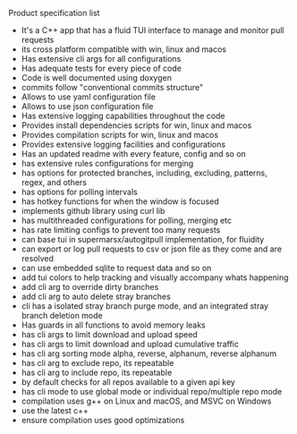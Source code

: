 Product specification list

- It's a C++ app that has a fluid TUI interface to manage and monitor pull requests
- its cross platform compatible with win, linux and macos
- Has extensive cli args for all configurations
- Has adequate tests for every piece of code
- Code is well documented using doxygen
- commits follow "conventional commits structure"
- Allows to use yaml configuration file
- Allows to use json configuration file
- Has extensive logging capabilities throughout the code
- Provides install dependencies scripts for win, linux and macos
- Provides compilation scripts for win, linux and macos
- Provides extensive logging facilities and configurations
- Has an updated readme with every feature, config and so on
- has extensive rules configurations for merging
- has options for protected branches, including, excluding, patterns, regex, and others
- has options for polling intervals
- has hotkey functions for when the window is focused
- implements github library using curl lib
- has multithreaded configurations for polling, merging etc
- has rate limiting configs to prevent too many requests
- can base tui in supermarsx/autogitpull implementation, for fluidity
- can export or log pull requests to csv or json file as they come and are resolved
- can use embedded sqlite to request data and so on
- add tui colors to help tracking and visually accompany whats happening
- add cli arg to override dirty branches
- add cli arg to auto delete stray branches
- cli has a isolated stray branch purge mode, and an integrated stray branch deletion mode
- Has guards in all functions to avoid memory leaks
- has cli args to limit download and upload speed
- has cli args to limit download and upload cumulative traffic
- has cli arg sorting mode alpha, reverse, alphanum, reverse alphanum
- has cli arg to exclude repo, its repeatable
- has cli arg to include repo, its repeatable
- by default checks for all repos available to a given api key
- has cli mode to use global mode or individual repo/multiple repo mode
- compilation uses g++ on Linux and macOS, and MSVC on Windows
- use the latest c++
- ensure compilation uses good optimizations
